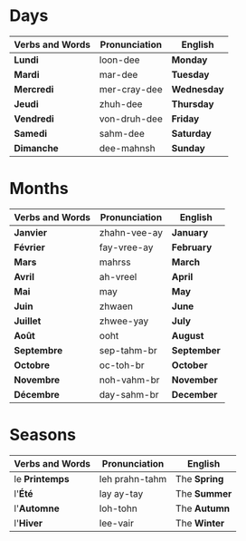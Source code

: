 # Days

| Verbs and Words | Pronunciation | English       |
| --------------- | ------------- | ------------- |
| **Lundi**       | loon-dee      | **Monday**    |
| **Mardi**       | mar-dee       | **Tuesday**   |
| **Mercredi**    | mer-cray-dee  | **Wednesday** |
| **Jeudi**       | zhuh-dee      | **Thursday**  |
| **Vendredi**    | von-druh-dee  | **Friday**    |
| **Samedi**      | sahm-dee      | **Saturday**  |
| **Dimanche**    | dee-mahnsh    | **Sunday**    |

# Months

| Verbs and Words | Pronunciation | English       |
| --------------- | ------------- | ------------- |
| **Janvier**     | zhahn-vee-ay  | **January**   |
| **Février**     | fay-vree-ay   | **February**  |
| **Mars**        | mahrss        | **March**     |
| **Avril**       | ah-vreel      | **April**     |
| **Mai**         | may           | **May**       |
| **Juin**        | zhwaen        | **June**      |
| **Juillet**     | zhwee-yay     | **July**      |
| **Août**        | ooht          | **August**    |
| **Septembre**   | sep-tahm-br   | **September** |
| **Octobre**     | oc-toh-br     | **October**   |
| **Novembre**    | noh-vahm-br   | **November**  |
| **Décembre**    | day-sahm-br   | **December**  |

# Seasons

| Verbs and Words  | Pronunciation  | English        |
| ---------------- | -------------- | -------------- |
| le **Printemps** | leh prahn-tahm | The **Spring** |
| l'**Été**        | lay ay-tay     | The **Summer** |
| l'**Automne**    | loh-tohn       | The **Autumn** |
| l'**Hiver**      | lee-vair       | The **Winter** |